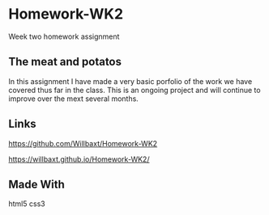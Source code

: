 # Homework-WK2

Week two homework assignment

## The meat and potatos

In this assignment I have made a very basic porfolio of the work we have covered thus far in the class.
This is an ongoing project and will continue to improve over the mext several months.


## Links

https://github.com/Willbaxt/Homework-WK2

https://willbaxt.github.io/Homework-WK2/

## Made With
html5
css3

